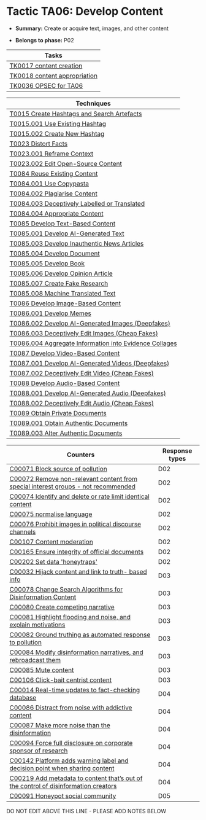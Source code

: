 # Tactic TA06: Develop Content

* **Summary:** Create or acquire text, images, and other content

* **Belongs to phase:** P02



| Tasks |
| ----- |
| [TK0017 content creation](../../generated_pages/tasks/TK0017.md) |
| [TK0018 content appropriation](../../generated_pages/tasks/TK0018.md) |
| [TK0036 OPSEC for TA06](../../generated_pages/tasks/TK0036.md) |



| Techniques |
| ---------- |
| [T0015 Create Hashtags and Search Artefacts](../../generated_pages/techniques/T0015.md) |
| [T0015.001 Use Existing Hashtag](../../generated_pages/techniques/T0015.001.md) |
| [T0015.002 Create New Hashtag](../../generated_pages/techniques/T0015.002.md) |
| [T0023 Distort Facts](../../generated_pages/techniques/T0023.md) |
| [T0023.001 Reframe Context](../../generated_pages/techniques/T0023.001.md) |
| [T0023.002 Edit Open-Source Content](../../generated_pages/techniques/T0023.002.md) |
| [T0084 Reuse Existing Content](../../generated_pages/techniques/T0084.md) |
| [T0084.001 Use Copypasta](../../generated_pages/techniques/T0084.001.md) |
| [T0084.002 Plagiarise Content](../../generated_pages/techniques/T0084.002.md) |
| [T0084.003 Deceptively Labelled or Translated](../../generated_pages/techniques/T0084.003.md) |
| [T0084.004 Appropriate Content](../../generated_pages/techniques/T0084.004.md) |
| [T0085 Develop Text-Based Content](../../generated_pages/techniques/T0085.md) |
| [T0085.001 Develop AI-Generated Text](../../generated_pages/techniques/T0085.001.md) |
| [T0085.003 Develop Inauthentic News Articles](../../generated_pages/techniques/T0085.003.md) |
| [T0085.004 Develop Document](../../generated_pages/techniques/T0085.004.md) |
| [T0085.005 Develop Book](../../generated_pages/techniques/T0085.005.md) |
| [T0085.006 Develop Opinion Article](../../generated_pages/techniques/T0085.006.md) |
| [T0085.007 Create Fake Research](../../generated_pages/techniques/T0085.007.md) |
| [T0085.008 Machine Translated Text](../../generated_pages/techniques/T0085.008.md) |
| [T0086 Develop Image-Based Content](../../generated_pages/techniques/T0086.md) |
| [T0086.001 Develop Memes](../../generated_pages/techniques/T0086.001.md) |
| [T0086.002 Develop AI-Generated Images (Deepfakes)](../../generated_pages/techniques/T0086.002.md) |
| [T0086.003 Deceptively Edit Images (Cheap Fakes)](../../generated_pages/techniques/T0086.003.md) |
| [T0086.004 Aggregate Information into Evidence Collages](../../generated_pages/techniques/T0086.004.md) |
| [T0087 Develop Video-Based Content](../../generated_pages/techniques/T0087.md) |
| [T0087.001 Develop AI-Generated Videos (Deepfakes)](../../generated_pages/techniques/T0087.001.md) |
| [T0087.002 Deceptively Edit Video (Cheap Fakes)](../../generated_pages/techniques/T0087.002.md) |
| [T0088 Develop Audio-Based Content](../../generated_pages/techniques/T0088.md) |
| [T0088.001 Develop AI-Generated Audio (Deepfakes)](../../generated_pages/techniques/T0088.001.md) |
| [T0088.002 Deceptively Edit Audio (Cheap Fakes)](../../generated_pages/techniques/T0088.002.md) |
| [T0089 Obtain Private Documents](../../generated_pages/techniques/T0089.md) |
| [T0089.001 Obtain Authentic Documents](../../generated_pages/techniques/T0089.001.md) |
| [T0089.003 Alter Authentic Documents](../../generated_pages/techniques/T0089.003.md) |



| Counters | Response types |
| -------- | -------------- |
| [C00071 Block source of pollution](../../generated_pages/counters/C00071.md) | D02 |
| [C00072 Remove non-relevant content from special interest groups - not recommended](../../generated_pages/counters/C00072.md) | D02 |
| [C00074 Identify and delete or rate limit identical content](../../generated_pages/counters/C00074.md) | D02 |
| [C00075 normalise language](../../generated_pages/counters/C00075.md) | D02 |
| [C00076 Prohibit images in political discourse channels](../../generated_pages/counters/C00076.md) | D02 |
| [C00107 Content moderation](../../generated_pages/counters/C00107.md) | D02 |
| [C00165 Ensure integrity of official documents](../../generated_pages/counters/C00165.md) | D02 |
| [C00202 Set data 'honeytraps'](../../generated_pages/counters/C00202.md) | D02 |
| [C00032 Hijack content and link to truth- based info](../../generated_pages/counters/C00032.md) | D03 |
| [C00078 Change Search Algorithms for Disinformation Content](../../generated_pages/counters/C00078.md) | D03 |
| [C00080 Create competing narrative](../../generated_pages/counters/C00080.md) | D03 |
| [C00081 Highlight flooding and noise, and explain motivations](../../generated_pages/counters/C00081.md) | D03 |
| [C00082 Ground truthing as automated response to pollution](../../generated_pages/counters/C00082.md) | D03 |
| [C00084 Modify disinformation narratives, and rebroadcast them](../../generated_pages/counters/C00084.md) | D03 |
| [C00085 Mute content](../../generated_pages/counters/C00085.md) | D03 |
| [C00106 Click-bait centrist content](../../generated_pages/counters/C00106.md) | D03 |
| [C00014 Real-time updates to fact-checking database](../../generated_pages/counters/C00014.md) | D04 |
| [C00086 Distract from noise with addictive content](../../generated_pages/counters/C00086.md) | D04 |
| [C00087 Make more noise than the disinformation](../../generated_pages/counters/C00087.md) | D04 |
| [C00094 Force full disclosure on corporate sponsor of research](../../generated_pages/counters/C00094.md) | D04 |
| [C00142 Platform adds warning label and decision point when sharing content](../../generated_pages/counters/C00142.md) | D04 |
| [C00219 Add metadata to content that’s out of the control of disinformation creators](../../generated_pages/counters/C00219.md) | D04 |
| [C00091 Honeypot social community](../../generated_pages/counters/C00091.md) | D05 |


DO NOT EDIT ABOVE THIS LINE - PLEASE ADD NOTES BELOW